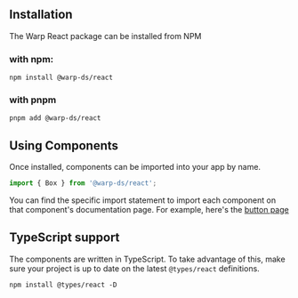 ## Installation

The Warp React package can be installed from NPM

### with npm:
```shell
npm install @warp-ds/react
```

### with pnpm
```shell
pnpm add @warp-ds/react
```

## Using Components

Once installed, components can be imported into your app by name.

```js
import { Box } from '@warp-ds/react';
```

You can find the specific import statement to import each component on that
component's documentation page. For example, here's the [button page](/components/buttons/)


## TypeScript support

The components are written in TypeScript. To take advantage of this, make sure
your project is up to date on the latest `@types/react` definitions.

```shell
npm install @types/react -D
```

